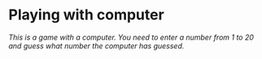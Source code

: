 # Playing with computer

_This is a game with a computer. You need to enter a number from 1 to 20 and guess what number the computer has guessed._
